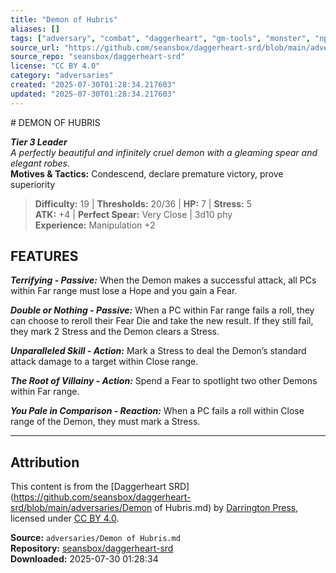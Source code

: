 ```yaml
---
title: "Demon of Hubris"
aliases: []
tags: ["adversary", "combat", "daggerheart", "gm-tools", "monster", "npc", "reference", "srd", "ttrpg"]
source_url: "https://github.com/seansbox/daggerheart-srd/blob/main/adversaries/Demon of Hubris.md"
source_repo: "seansbox/daggerheart-srd"
license: "CC BY 4.0"
category: "adversaries"
created: "2025-07-30T01:28:34.217603"
updated: "2025-07-30T01:28:34.217603"
---
```


﻿# DEMON OF HUBRIS

***Tier 3 Leader***  
*A perfectly beautiful and infinitely cruel demon with a gleaming spear and elegant robes.*  
**Motives & Tactics:** Condescend, declare premature victory, prove superiority

> **Difficulty:** 19 | **Thresholds:** 20/36 | **HP:** 7 | **Stress:** 5  
> **ATK:** +4 | **Perfect Spear:** Very Close | 3d10 phy  
> **Experience:** Manipulation +2

## FEATURES

***Terrifying - Passive:*** When the Demon makes a successful attack, all PCs within Far range must lose a Hope and you gain a Fear.

***Double or Nothing - Passive:*** When a PC within Far range fails a roll, they can choose to reroll their Fear Die and take the new result. If they still fail, they mark 2 Stress and the Demon clears a Stress.

***Unparalleled Skill - Action:*** Mark a Stress to deal the Demon’s standard attack damage to a target within Close range.

***The Root of Villainy - Action:*** Spend a Fear to spotlight two other Demons within Far range.

***You Pale in Comparison - Reaction:*** When a PC fails a roll within Close range of the Demon, they must mark a Stress.

---

## Attribution

This content is from the [Daggerheart SRD](https://github.com/seansbox/daggerheart-srd/blob/main/adversaries/Demon of Hubris.md) by [Darrington Press](https://darringtonpress.com/), licensed under [CC BY 4.0](https://creativecommons.org/licenses/by/4.0/).

**Source:** `adversaries/Demon of Hubris.md`  
**Repository:** [seansbox/daggerheart-srd](https://github.com/seansbox/daggerheart-srd)  
**Downloaded:** 2025-07-30 01:28:34

